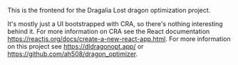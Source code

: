 This is the frontend for the Dragalia Lost dragon optimization project.

It's mostly just a UI bootstrapped with CRA, so there's nothing interesting behind it.
For more information on CRA see the React documentation https://reactjs.org/docs/create-a-new-react-app.html.
For more information on this project see https://dldragonopt.app/ or https://github.com/ah508/dragon_optimizer.
